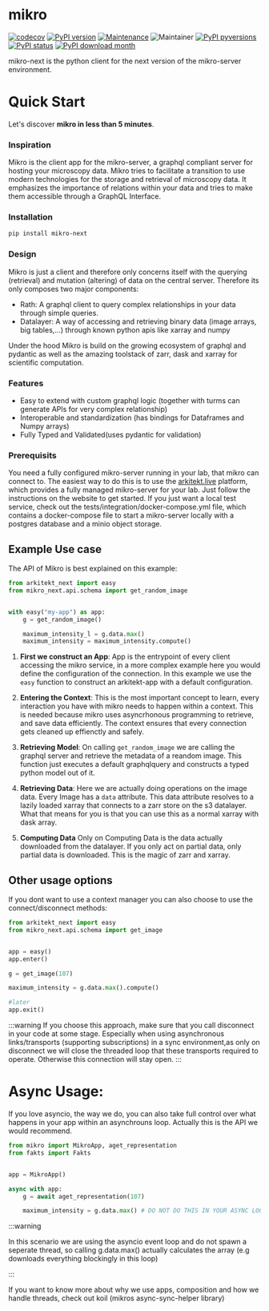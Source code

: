 # mikro

[![codecov](https://codecov.io/gh/arkitektio/mikro-enext/branch/master/graph/badge.svg?token=UGXEA2THBV)](https://codecov.io/gh/arkitektio/mikro-next)
[![PyPI version](https://badge.fury.io/py/mikro-next.svg)](https://pypi.org/project/mikro-next/)
[![Maintenance](https://img.shields.io/badge/Maintained%3F-yes-green.svg)](https://pypi.org/project/mikro-next/)
![Maintainer](https://img.shields.io/badge/maintainer-jhnnsrs-blue)
[![PyPI pyversions](https://img.shields.io/pypi/pyversions/mikro-next.svg)](https://pypi.python.org/pypi/mikro-next/)
[![PyPI status](https://img.shields.io/pypi/status/mikro-next.svg)](https://pypi.python.org/pypi/mikro-next/)
[![PyPI download month](https://img.shields.io/pypi/dm/mikro-next.svg)](https://pypi.python.org/pypi/mikro-next/)

mikro-next is the python client for the next version of the mikro-server environment.


# Quick Start

Let's discover **mikro in less than 5 minutes**.


### Inspiration

Mikro is the client app for the mikro-server, a graphql compliant server for hosting your microscopy data. Mikro tries to
facilitate a transition to use modern technologies for the storage and retrieval of microscopy data. It emphasizes the importance
of relations within your data and tries to make them accessible through a GraphQL Interface.

### Installation

```bash
pip install mikro-next
```

### Design

Mikro is just a client and therefore only concerns itself with the querying (retrieval) and mutation (altering) of data on
the central server. Therefore its only composes two major components:

- Rath: A graphql client to query complex relationships in your data through simple queries.
- Datalayer: A way of accessing and retrieving binary data (image arrays, big tables,...) through known python apis like xarray and numpy

Under the hood Mikro is build on the growing ecosystem of graphql and pydantic as well as the amazing toolstack
of zarr, dask and xarray for scientific computation.

### Features

- Easy to extend with custom graphql logic (together with turms can generate APIs for very complex relationship)
- Interoperable and standardization (has bindings for Dataframes and Numpy arrays)
- Fully Typed and Validated(uses pydantic for validation)

### Prerequisits

You need a fully configured mikro-server running in your lab, that mikro can connect to. The easiest way to do this is to
use the [arkitekt.live](https://arkitekt.live) platform, which provides a fully managed mikro-server for your lab. Just
follow the instructions on the website to get started. If you just want a local test service, check out the 
tests/integration/docker-compose.yml file, which contains a docker-compose file to start a mikro-server
locally with a postgres database and a minio object storage.

## Example Use case

The API of Mikro is best explained on this example:

```python
from arkitekt_next import easy
from mikro_next.api.schema import get_random_image


with easy("my-app") as app:
    g = get_random_image()

    maximum_intensity_l = g.data.max()
    maximum_intensity = maximum_intensity.compute()
```

1. **First we construct an App**:
   App is the entrypoint of every client accessing the mikro service,
   in a more complex example here you would define the configuration of
   the connection. In this example we use the `easy` function to
   construct an arkitekt-app with a default configuration. 

2. **Entering the Context**:
   This is the most important concept to learn, every interaction you have with
   mikro needs to happen within a context. This is needed because mikro uses
   asyncrhonous programming to retrieve, and save data efficiently. The context
   ensures that every connection gets cleaned up effienctly and safely.

3. **Retrieving Model**:
   On calling `get_random_image` we are calling the graphql server and retrieve
   the metadata of a reandom image. This function just
   executes a default graphqlquery and constructs a typed python model out of it.

4. **Retrieving Data**:
   Here we are actually doing operations on the image data. Every Image
   has a `data` attribute. This data attribute resolves to a lazily loaded
   xarray that connects to a zarr store on the s3 datalayer. What that means for you
   is that you can use this as a normal xarray with dask array.

5. **Computing Data**
   Only on Computing Data is the data actually downloaded from the datalayer. If you
   only act on partial data, only partial data is downloaded. This is the magic of
   zarr and xarray.

## Other usage options

If you dont want to use a context manager you can also choose to
use the connect/disconnect methods:

```python
from arkitekt_next import easy 
from mikro_next.api.schema import get_image


app = easy()
app.enter()

g = get_image(107)

maximum_intensity = g.data.max().compute()

#later
app.exit()


```
:::warning
If you choose this approach, make sure that you call disconnect in your code at some
stage. Especially when using asynchronous links/transports (supporting subscriptions) in a sync
environment,as only on disconnect we will close the threaded loop that these transports required
to operate. Otherwise this connection will stay open.
:::

# Async Usage:

If you love asyncio, the way we do, you can also take full control over what happens in your app
within an asynchrouns loop. Actually this is the API we would recommend.

```python
from mikro import MikroApp, aget_representation
from fakts import Fakts


app = MikroApp()

async with app:
    g = await aget_representation(107)

    maximum_intensity = g.data.max() # DO NOT DO THIS IN YOUR ASYNC LOOP

```

:::warning

In this scenario we are using the asyncio event loop and do not spawn a seperate thread, so calling
g.data.max() actually calculates the array (e.g downloads everything blockingly in this loop)

:::

If you want to know more about why we use apps, composition and how we handle threads, check out koil
(mikros async-sync-helper library)
